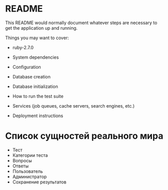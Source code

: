 # README

This README would normally document whatever steps are necessary to get the
application up and running.

Things you may want to cover:

* ruby-2.7.0

* System dependencies

* Configuration

* Database creation

* Database initialization

* How to run the test suite

* Services (job queues, cache servers, search engines, etc.)

* Deployment instructions

# Список сущностей реального мира

* Тест
* Категории теста
* Вопросы
* Ответы
* Пользователь
* Администратор
* Сохранение результатов
